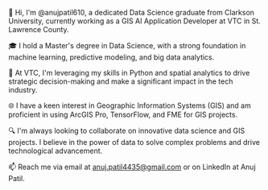 👋 Hi, I'm @anujpatil610, a dedicated Data Science graduate from Clarkson University, currently working as a GIS AI Application Developer at VTC in St. Lawrence County.

🎓 I hold a Master's degree in Data Science, with a strong foundation in machine learning, predictive modeling, and big data analytics.

💼 At VTC, I'm leveraging my skills in Python and spatial analytics to drive strategic decision-making and make a significant impact in the tech industry.

🌐 I have a keen interest in Geographic Information Systems (GIS) and am proficient in using ArcGIS Pro, TensorFlow, and FME for GIS projects.

🔍 I'm always looking to collaborate on innovative data science and GIS projects. I believe in the power of data to solve complex problems and drive technological advancement.

📫 Reach me via email at anuj.patil4435@gmail.com or on LinkedIn at Anuj Patil.

<!---
anujpatil610/anujpatil610 is a ✨ special ✨ repository because its `README.md` (this file) appears on your GitHub profile.
You can click the Preview link to take a look at your changes.
--->



<!---
anujpatil610/anujpatil610 is a ✨ special ✨ repository because its `README.md` (this file) appears on your GitHub profile.
You can click the Preview link to take a look at your changes.
--->
